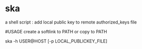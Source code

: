 # ska
a shell script : add local public key to remote authorized_keys file

#USAGE
create a softlink to PATH or copy to PATH

ska -h USER@HOST [-p LOCAL_PUBLICKEY_FILE]
